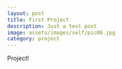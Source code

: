 ```yaml
---
layout: post
title: First Project
description: Just a test post
image: assets/images/self/pic06.jpg
category: project
---
```


Project!